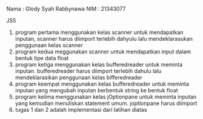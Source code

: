 Nama : Glody Syah Rabbynawa
NIM : 21343077

JS5
1. program pertama menggunakan kelas scanner untuk mendapatkan inputan, scanner harus diimport terlebih dahyulu lalu mendeklarasukan penggunaan kelas scanner
2. program kedua meggunakan scanner untuk mendapatkan input dalam bentuk tipe data float
3. program ketiga menggunakan kelas bufferedreader untuk meminta inputan. bufferedreader harus diimport terlebih dahulu lalu mendeklarasikan penggunaan kelas bifferedreader
4. program keempat menggunakan kelas bufferedreader untuk meminta inputan yang mengubah inputan berbentuk string ke bentuk float
5. program kelima menggunakan kelas jOptionpane untuk meminta inputan yang kemudian menuliskan statement umum. joptionpane harus diimport 
6. tugas 1 dan 2 adalah implementasi dari latihan diatas 

